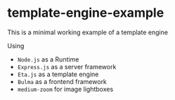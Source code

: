 # template-engine-example
This is a minimal working example of a template engine

Using
 - `Node.js` as a Runtime
 - `Express.js` as a server framework
 - `Eta.js` as a template engine
 - `Bulma` as a frontend framework
 - `medium-zoom` for image lightboxes 
